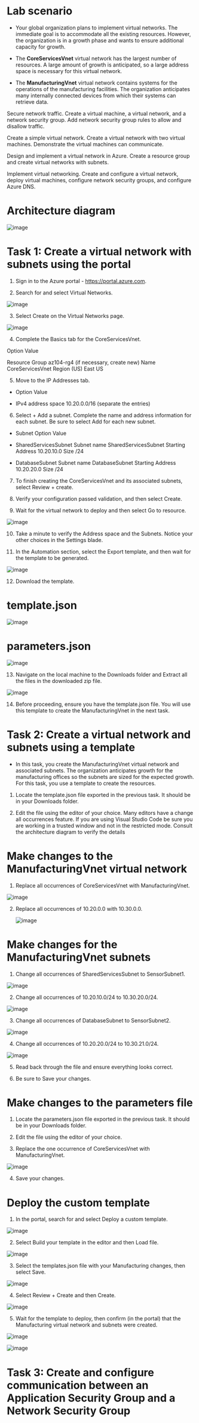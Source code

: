 # Lab scenario

- Your global organization plans to implement virtual networks. The immediate goal is to accommodate all the existing resources. However, the organization is in a growth phase and wants to ensure additional capacity for growth.

- The **CoreServicesVnet** virtual network has the largest number of resources. A large amount of growth is anticipated, so a large address space is necessary for this virtual network.

- The **ManufacturingVnet** virtual network contains systems for the operations of the manufacturing facilities. The organization anticipates many internally connected devices from which their systems can retrieve data.

Secure network traffic. Create a virtual machine, a virtual network, and a network security group. Add network security group rules to allow and disallow traffic.

Create a simple virtual network. Create a virtual network with two virtual machines. Demonstrate the virtual machines can communicate.

Design and implement a virtual network in Azure. Create a resource group and create virtual networks with subnets.

Implement virtual networking. Create and configure a virtual network, deploy virtual machines, configure network security groups, and configure Azure DNS.

# Architecture diagram

![image](https://github.com/ankitnewjobs/Azure-Practices-Examples/assets/154872782/94919e3b-ac6e-4d95-9391-037f3c49470e)

# Task 1: Create a virtual network with subnets using the portal

1. Sign in to the Azure portal - https://portal.azure.com.

2.  Search for and select Virtual Networks.

![image](https://github.com/ankitnewjobs/Azure-Practices-Examples/assets/154872782/c31baa3c-e85b-4c8f-b713-1c948628cc6e)


3. Select Create on the Virtual Networks page.

  ![image](https://github.com/ankitnewjobs/Azure-Practices-Examples/assets/154872782/0f162bb1-0360-4088-9dcb-6888c86e02ca)


4. Complete the Basics tab for the CoreServicesVnet.

Option	Value

Resource Group	az104-rg4 (if necessary, create new)
Name	CoreServicesVnet
Region	(US) East US


5. Move to the IP Addresses tab.

- Option	Value

- IPv4 address space	10.20.0.0/16 (separate the entries)


6. Select + Add a subnet. Complete the name and address information for each subnet. Be sure to select Add for each new subnet.

- Subnet	Option	Value
  
- SharedServicesSubnet	Subnet name	SharedServicesSubnet
 	Starting Address	10.20.10.0
 	Size	/24
  
- DatabaseSubnet	Subnet name	DatabaseSubnet
 	Starting Address	10.20.20.0
 	Size	/24


7. To finish creating the CoreServicesVnet and its associated subnets, select Review + create.

8. Verify your configuration passed validation, and then select Create.

9. Wait for the virtual network to deploy and then select Go to resource.
    
![image](https://github.com/ankitnewjobs/Azure-Practices-Examples/assets/154872782/6ee43707-4537-41da-85ac-82e4040d45d7)


10. Take a minute to verify the Address space and the Subnets. Notice your other choices in the Settings blade.


11. In the Automation section, select the Export template, and then wait for the template to be generated.
  
  ![image](https://github.com/ankitnewjobs/Azure-Practices-Examples/assets/154872782/08636c53-cb23-460b-af67-8b83528a1a56)


12. Download the template.
   #  template.json
   
![image](https://github.com/ankitnewjobs/Azure-Practices-Examples/assets/154872782/6c6ac692-26c6-4c4a-bb40-d03f84b9f3ff)

# parameters.json

![image](https://github.com/ankitnewjobs/Azure-Practices-Examples/assets/154872782/701afd30-f41c-4c06-bc99-21961bd138ba)


13. Navigate on the local machine to the Downloads folder and Extract all the files in the downloaded zip file.
  
  ![image](https://github.com/ankitnewjobs/Azure-Practices-Examples/assets/154872782/3806632b-f68f-4fe6-a1a7-cba5bec20ec2)



14. Before proceeding, ensure you have the template.json file. You will use this template to create the ManufacturingVnet in the next task.


# Task 2: Create a virtual network and subnets using a template

- In this task, you create the ManufacturingVnet virtual network and associated subnets. The organization anticipates growth for the manufacturing offices so the subnets are sized for the expected growth. For this task, you use a template to create the resources.

1. Locate the template.json file exported in the previous task. It should be in your Downloads folder.

2. Edit the file using the editor of your choice. Many editors have a change all occurrences feature. If you are using Visual Studio Code be sure you are working in a trusted window and not in the restricted mode. Consult the architecture diagram to verify the details


# Make changes to the ManufacturingVnet virtual network

1. Replace all occurrences of CoreServicesVnet with ManufacturingVnet.
   
 ![image](https://github.com/ankitnewjobs/Azure-Practices-Examples/assets/154872782/d8f8762a-dc6a-47dd-a892-904af9306d4f)

2. Replace all occurrences of 10.20.0.0 with 10.30.0.0.

   ![image](https://github.com/ankitnewjobs/Azure-Practices-Examples/assets/154872782/555ad5f6-05c8-4f31-a074-6f6b400fd78f)

# Make changes for the ManufacturingVnet subnets

1. Change all occurrences of SharedServicesSubnet to SensorSubnet1.

![image](https://github.com/ankitnewjobs/Azure-Practices-Examples/assets/154872782/4dcec292-3607-4e9f-a051-8a52a3e52563)

2. Change all occurrences of 10.20.10.0/24 to 10.30.20.0/24.

![image](https://github.com/ankitnewjobs/Azure-Practices-Examples/assets/154872782/1d04aeb4-56ac-4f53-8e50-0b3e52b5dca4)

3. Change all occurrences of DatabaseSubnet to SensorSubnet2.

![image](https://github.com/ankitnewjobs/Azure-Practices-Examples/assets/154872782/5952275c-035a-45e7-ac9f-b744d6327ecb)

4. Change all occurrences of 10.20.20.0/24 to 10.30.21.0/24.

![image](https://github.com/ankitnewjobs/Azure-Practices-Examples/assets/154872782/1c3e3fad-24e0-4cea-b30f-b8ec32666807)

5. Read back through the file and ensure everything looks correct.

6. Be sure to Save your changes.

# Make changes to the parameters file

1. Locate the parameters.json file exported in the previous task. It should be in your Downloads folder.

2. Edit the file using the editor of your choice.

3. Replace the one occurrence of CoreServicesVnet with ManufacturingVnet.

![image](https://github.com/ankitnewjobs/Azure-Practices-Examples/assets/154872782/18e1d140-6fba-4d63-9d9b-341d9de9bb7e)

4. Save your changes.

# Deploy the custom template

1. In the portal, search for and select Deploy a custom template.

![image](https://github.com/ankitnewjobs/Azure-Practices-Examples/assets/154872782/f7eece6e-08ff-4041-885e-138be794a4e0)

2. Select Build your template in the editor and then Load file.

![image](https://github.com/ankitnewjobs/Azure-Practices-Examples/assets/154872782/e24d4c1b-c0bb-4161-81cb-bddf00eea2bf)

3. Select the templates.json file with your Manufacturing changes, then select Save.

![image](https://github.com/ankitnewjobs/Azure-Practices-Examples/assets/154872782/ed278f80-490f-4a1e-8adb-fda99e1639a7)

4. Select Review + Create and then Create.

![image](https://github.com/ankitnewjobs/Azure-Practices-Examples/assets/154872782/bb07cc35-0f1b-483a-866c-529cdb1fc013)

5. Wait for the template to deploy, then confirm (in the portal) that the Manufacturing virtual network and subnets were created.

![image](https://github.com/ankitnewjobs/Azure-Practices-Examples/assets/154872782/b19b2d1f-c8b8-4797-86b4-52a0f63a833a)

![image](https://github.com/ankitnewjobs/Azure-Practices-Examples/assets/154872782/57d2b8d3-f248-4b09-86d1-3ef683521ac5)

# Task 3: Create and configure communication between an Application Security Group and a Network Security Group
